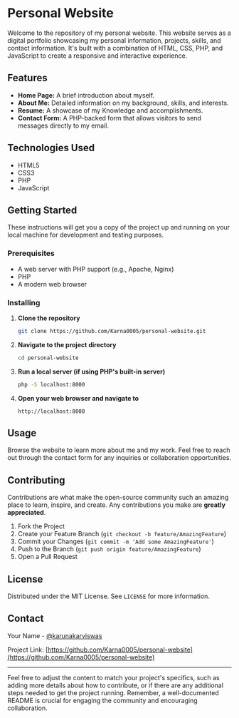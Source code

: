 # Personal Website

Welcome to the repository of my personal website. This website serves as a digital portfolio showcasing my personal information, projects, skills, and contact information. It's built with a combination of HTML, CSS, PHP, and JavaScript to create a responsive and interactive experience.

## Features

- **Home Page:** A brief introduction about myself.
- **About Me:** Detailed information on my background, skills, and interests.
- **Resume:** A showcase of my Knowledge and accomplishments.
- **Contact Form:** A PHP-backed form that allows visitors to send messages directly to my email.

## Technologies Used

- HTML5
- CSS3
- PHP 
- JavaScript

## Getting Started

These instructions will get you a copy of the project up and running on your local machine for development and testing purposes.

### Prerequisites

- A web server with PHP support (e.g., Apache, Nginx)
- PHP 
- A modern web browser

### Installing

1. **Clone the repository**

   ```sh
   git clone https://github.com/Karna0005/personal-website.git
   ```

2. **Navigate to the project directory**

   ```sh
   cd personal-website
   ```

3. **Run a local server (if using PHP's built-in server)**

   ```sh
   php -S localhost:8000
   ```

4. **Open your web browser and navigate to**

   ```
   http://localhost:8000
   ```

## Usage

Browse the website to learn more about me and my work. Feel free to reach out through the contact form for any inquiries or collaboration opportunities.

## Contributing

Contributions are what make the open-source community such an amazing place to learn, inspire, and create. Any contributions you make are **greatly appreciated**.

1. Fork the Project
2. Create your Feature Branch (`git checkout -b feature/AmazingFeature`)
3. Commit your Changes (`git commit -m 'Add some AmazingFeature'`)
4. Push to the Branch (`git push origin feature/AmazingFeature`)
5. Open a Pull Request

## License

Distributed under the MIT License. See `LICENSE` for more information.

## Contact

Your Name - [@karunakarviswas](https://twitter.com/karunakarviswas)

Project Link: [https://github.com/Karna0005/personal-website](https://github.com/Karna0005/personal-website)

---

Feel free to adjust the content to match your project's specifics, such as adding more details about how to contribute, or if there are any additional steps needed to get the project running. Remember, a well-documented README is crucial for engaging the community and encouraging collaboration.
